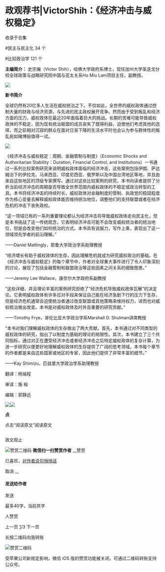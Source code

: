 # 政观荐书|VictorShih：《经济冲击与威权稳定》


收录于合集

#民主与民主化 34 个

#比较政治学 121 个

**主编简介：** 史宗瀚（Victor Shih），哈佛大学政府系博士，现任加州大学圣迭戈分校全球政策与战略研究院中国与亚太关系Ho Miu
Lam项目主任，副教授。

  

![](/images/379/2.png)

  

  

 **新书简介**

  

全球仍然有20亿多人生活在威权统治之下。不仅如此，全世界的威权政体通过控制大量的财政与经济资源，与先进的民主政权展开竞争。然而由于受到叛乱和经济方面的压力，威权政体在最近20年面临着巨大的挑战。长期的苦难可能导致威权政体的不稳定，因为现有统治联盟的成员丧失了既得利益，迫使他们考虑其他的选择，而之前相对沉寂的群众在面对日渐下降的生活水平时也会认为参与群体性的叛乱宛如赌博般值得一试。

  

![](/images/379/3.png)

  

《经济冲击与威权稳定：周期、金融管制与制度》（Economic Shocks and Authoritarian Stability：Duration,
Financial Control, and
Institutions）一书通过一系列比较案例研究来说明威权政体面临的经济冲击，这些案例包括伊朗、萨达姆治下的伊拉克、马来西亚、印度尼西亚、俄罗斯以及中国台湾地区等地，并且由来自这些地区的顶级专家撰写。通过对这些比较案例的研究，本书向读者提供了分析当前经济冲击的周期是否导致全世界范围内威权政体的不稳定或政治转型的工具。本书将经济冲击的持续时长，威权政体对金融制度的管制、执政党的稳固程度作为核心变量去解释威权政体能否维持统治地位，调整他们的支持联盟或者在经济危机的冲击下丧失政权。

  

“这一领域已有的一系列重要理论都认为经济冲击将导致威权政体走向民主化，但是本书挑战了这一传统观念，它表明经济冲击可能不会改变威权统治者的统治地位，但是会改变他们如何统治的方式。本书具有说服力，写作上乘，表现出了这一领域领先学者的前沿理解。”

——Daniel Mattingly，耶鲁大学政治学系助理教授

  

“经济增长有助于威权政体的生存，因此理解危机就成为研究威权政治的基础。在《经济冲击与威权稳定》的每个章节中，作者对全球重大事件进行了令人印象深刻的讨论，展现了包括金融管制和联盟政治等这些因素之间关系的细致图景。”

——Jeremy Lee Wallace，康奈尔大学政府系副教授

  

“这些详细、并且理论丰富的案例研究拒绝了“经济危机导致威权政体瓦解”的决定论。它表明威权政体有许多应对手段来保证自己能在经济急剧下行的压力下生存，但是经济危机通常会迫使统治者通过改变联盟或其他策略来维持权力，进而也对威权统治做出改变。本书是对威权政体及时并且重要的研究贡献。”

——Timothy Frye，哥伦比亚大学政治学系Marshall D. Shulman讲席教授

  

“本书对我们理解威权政体的生存做出了两大贡献。首先，本书通过对不同类型的威权政体的研究，指出了以制度为基础的理论的局限性。其次，本书建立了三个共同指标，通过对正在遭受经济冲击或者经济冲击之后特定威权政体的复杂计算，为进一步研究以便更好地理解威权政体的生存提供了广阔的思考领域。本书每个章节的作者都是来自这些国家或地区的专家，因此他们提供了非常丰富的细节。”

——Kay Shimizu，匹兹堡大学政治学系助理教授

  

翻译：杨端程

审读：施 榕

编辑：郭静远

![](/images/379/4.jpeg)![](/images/379/5.jpeg)

 **点**  

点击“阅读原文”阅读原文

![]()

政文观止

![赞赏二维码]() **微信扫一扫赞赏作者** __赞赏

已喜欢，[对作者说句悄悄话](javascript:;)

取消 __

#### 发送给作者

发送

最多40字，当前共字

[](javascript:;) 人赞赏

上一页 [1](javascript:;)/3 下一页

长按二维码向我转账

![赞赏二维码]()

受苹果公司新规定影响，微信 iOS 版的赞赏功能被关闭，可通过二维码转账支持公众号。


